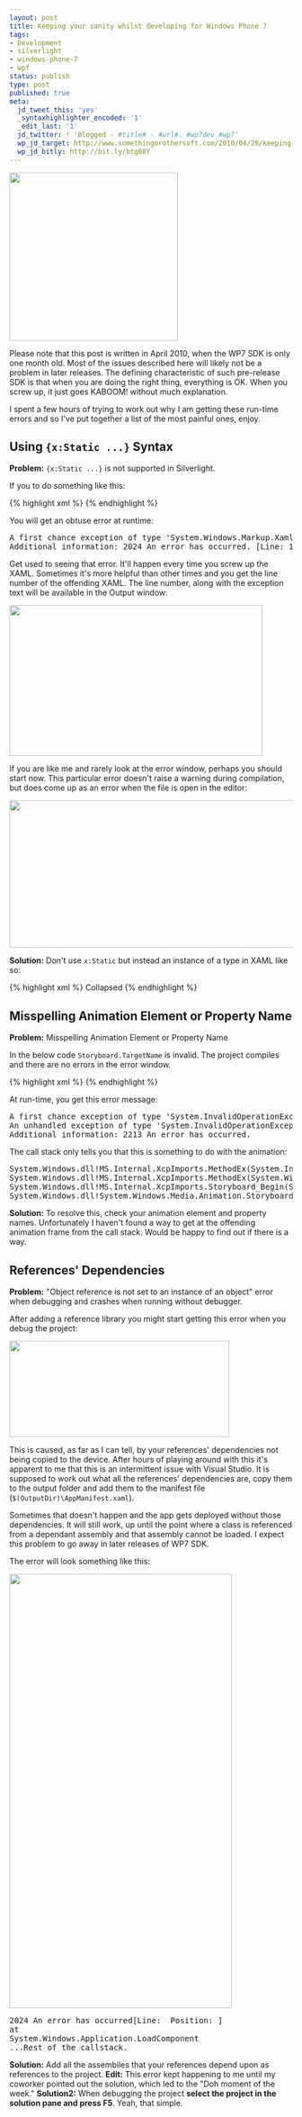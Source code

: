 ```yaml
---
layout: post
title: Keeping your sanity whilst developing for Windows Phone 7
tags:
- Development
- silverlight
- windows-phone-7
- wpf
status: publish
type: post
published: true
meta:
  jd_tweet_this: 'yes'
  _syntaxhighlighter_encoded: '1'
  _edit_last: '1'
  jd_twitter: ! 'Blogged - #title# - #url#. #wp7dev #wp7'
  wp_jd_target: http://www.somethingorothersoft.com/2010/04/28/keeping-your-sanity-whilst-developing-for-windows-phone-7/
  wp_jd_bitly: http://bit.ly/btgB8Y
---
```

<a href="{{ site.url }}/images/2010/04/frustration-300x299.jpg"><img src="{{ site.url }}/images/2010/04/frustration-300x299.jpg" alt="" title="frustration-300x299" width="300" height="299" class="alignnone size-full wp-image-380" /></a>

Please note that this post is written in April 2010, when the WP7 SDK is only one month old. Most of the issues described here will likely not be a problem in later releases. The defining characteristic of such pre-release SDK is that when you are doing the right thing, everything is OK. When you screw up, it just goes KABOOM! without much explanation.

I spent a few hours of trying to work out why I am getting these run-time errors and so I've put together a list of the most painful ones, enjoy.

## Using `{x:Static ...}` Syntax
**Problem:** `{x:Static ...}` is not supported in Silverlight.

If you to do something like this:

<div>{% highlight xml %}
<DiscreteObjectKeyFrame  KeyTime="00:00:00" Value="{x:Static Visibility.Collapsed}">
{% endhighlight %}</div>

You will get an obtuse error at runtime:

<pre>
A first chance exception of type 'System.Windows.Markup.XamlParseException' occurred in System.Windows.dll
Additional information: 2024 An error has occurred. [Line: 114 Position: 61]
</pre>

Get used to seeing that error. It'll happen every time you screw up the XAML. Sometimes it's more helpful than other times and you get the line number of the offending XAML. The line number, along with the exception text will be available in the Output window:

<a href="{{ site.url }}/images/2010/04/crash1.png"><img src="{{ site.url }}/images/2010/04/crash1-1024x611.png" alt="" title="crash1" width="450" height="268" class="alignnone size-large wp-image-369" /></a>

If you are like me and rarely look at the error window, perhaps you should start now. This particular error doesn't raise a warning during compilation, but does come up as an error when the file is open in the editor:

<a href="{{ site.url }}/images/2010/04/xaml_error.png"><img src="{{ site.url }}/images/2010/04/xaml_error.png" alt="" title="xaml_error" width="641" height="262" class="alignnone size-full wp-image-370" /></a>

**Solution:** Don't use `x:Static` but instead an instance of a type in XAML like so:
<div>{% highlight xml %}
	<DiscreteObjectKeyFrame  KeyTime="00:00:00">
		<DiscreteObjectKeyFrame.Value>
			<Visibility>Collapsed</Visibility>
		</DiscreteObjectKeyFrame.Value>
	</DiscreteObjectKeyFrame>
{% endhighlight %}</div>

## Misspelling Animation Element or Property Name
**Problem:** Misspelling Animation Element or Property Name

In the below code `Storyboard.TargetName` is invalid. The project compiles and there are no errors in the error window.

<div>{% highlight xml %}
	<ObjectAnimationUsingKeyFrames Storyboard.TargetName="SearchBoxMisspelled" Storyboard.TargetProperty="Visibility">
		<!--animation key frames-->
	</ObjectAnimationUsingKeyFrames>
{% endhighlight %}</div>

At run-time, you get this error message:

<pre>
A first chance exception of type 'System.InvalidOperationException' occurred in System.Windows.dll
An unhandled exception of type 'System.InvalidOperationException' occurred in System.Windows.dll
Additional information: 2213 An error has occurred.
</pre>

The call stack only tells you that this is something to do with the animation:

<pre>
System.Windows.dll!MS.Internal.XcpImports.MethodEx(System.IntPtr ptr = 146517008, string name = "Begin", MS.Internal.CValue[] cvData = null) + 0x9d bytes
System.Windows.dll!MS.Internal.XcpImports.MethodEx(System.Windows.DependencyObject obj = {System.Windows.Media.Animation.Storyboard}, string name = "Begin") + 0x6 bytes	
System.Windows.dll!MS.Internal.XcpImports.Storyboard_Begin(System.Windows.Media.Animation.Storyboard storyboard = {System.Windows.Media.Animation.Storyboard})
System.Windows.dll!System.Windows.Media.Animation.Storyboard.Begin() + 0x6 bytes
</pre>

**Solution:** To resolve this, check your animation element and property names. Unfortunately I haven't found a way to get at the offending animation frame from the call stack. Would be happy to find out if there is a way. 

## References' Dependencies

**Problem:** "Object reference is not set to an instance of an object" error when debugging and crashes when running without debugger.

After adding a reference library you might start getting this error when you debug the project:

<a href="{{ site.url }}/images/2010/04/error_debugging.png"><img src="{{ site.url }}/images/2010/04/error_debugging.png" alt="" title="error_debugging" width="391" height="171" class="alignnone size-full wp-image-371" /></a>

This is caused, as far as I can tell, by your references' dependencies not being copied to the device. After hours of playing around with this it's apparent to me that this is an intermittent issue with Visual Studio. It is supposed to work out what all the references' dependencies are, copy them to the output folder and add them to the manifest file (`$(OutputDir)\AppManifest.xaml`).

Sometimes that doesn't happen and the app gets deployed without those dependencies. It will still work, up until the point where a class is referenced from a dependant assembly and that assembly cannot be loaded. I expect this problem to go away in later releases of WP7 SDK.

The error will look something like this:

<a href="{{ site.url }}/images/2010/04/runtime_error.png"><img src="{{ site.url }}/images/2010/04/runtime_error.png" alt="" title="runtime_error" width="396" height="772" class="alignnone size-full wp-image-372" /></a>

<pre>
2024 An error has occurred[Line: <line> Position: <position>]
at
System.Windows.Application.LoadComponent
...Rest of the callstack.
</pre>

**Solution:** Add all the assembiles that your references depend upon as references to the project.
**Edit:** This error kept happening to me until my coworker pointed out the solution, which led to the "Doh moment of the week."
**Solution2:** When debugging the project **select the project in the solution pane and press F5**. Yeah, that simple.




